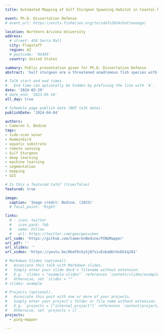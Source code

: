 ```yaml
---
title: Automated Mapping of Gulf Sturgeon Spawning Habitat in Coastal Plain Rivers

event: Ph.D. Dissertation Defense
# event_url: https://units.fisheries.org/tn/sdafs2024chattanooga/

location: Northern Arizona University
address:
  # street: 450 Serra Mall
  city: Flagstaff
  region: AZ
  # postcode: '94305'
  country: United States

summary: Public presentation given for Ph.D. Dissertation Defense
abstract: 'Gulf sturgeon are a threatened anadromous fish species with spawning populations found in seven Gulf of Mexico coastal plain rivers (east to west: Suwannee, Apalachicola, Choctawhatchee, Yellow, Escambia/Conecuh, Pascagoula, and Pearl/Bogue Chitto rivers). Relatively little is known about spawning habitats located in the Pearl and Pascagoula River Basins as only one confirmed spawning location has been identified. Characterizing, locating, and quantifying existing suitable spawning habitat is critical to species recovery and restoration efforts. While air and space-borne remote sensing provides invaluable insight for mapping terrestrial habitats, these approaches are limited in their application to locating Gulf Sturgeon spawning habitats due to river stage, turbidity, and canopy cover, requiring direct observation of conditions in the field. Recreation-grade side-scan sonar (SSS) instruments have demonstrated their unparalleled value as a low-cost scientific instrument capable of efficient and rapid imaging of the benthic environment. However, existing methods for generating georeferenced datasets from these instruments, especially substrate maps, remains a barrier of adoption for general scientific inquiry due to the high degree of human-intervention and required expertise. To address this short-coming, I introduce PING-Mapper; an open-source and freely available Python-based software for automatically generating geospatial benthic datasets from popular Humminbird instruments reproducibly. The modular software automatically: 1) decodes sonar recordings; 2) exports ping attributes from every sonar channel; 3) uses sonar sensor depth for water column removal; and 4) exports sonogram tiles and georectified mosaics. I further extend functionality of the software by incorporating semantic segmentation with deep neural networks to reproducibly map substrates at large spatial extents. I present a novel approach for generating label-ready sonar datasets, creating label-image training sets, and model training with transfer learning; all with open-source tools. The substrate models achieve an overall accuracy of 78% on six classes and 87% on three classes combined based on experiments on test datasets not used in model training. Additional workflows enable masking sonar shadows, calculating independent bedpicks, and correcting attenuation effects in the imagery to improve interpretability. I use PING-Mapper to map substrate and bedforms across 1,200 river kilometers (RKM) in the Pearl and Pascagoula River Basins for the first time, with no human intervention. Overall fuzzy map accuracies determined from field verification achieve 68.7 to 69.3%. The maps are synthesized to identify potential Gulf Sturgeon spawning habitat which will aid prioritization and evaluation of critical habitat restoration projects. This novel software provides an improved mechanism for automatically mapping substrate distribution from recreation-grade SSS systems, thereby lowering the barrier for inclusion in wider aquatic research.'

# Talk start and end times.
#   End time can optionally be hidden by prefixing the line with `#`.
date: '2024-03-29'
# date_end: '2023-05-18'
all_day: true

# Schedule page publish date (NOT talk date).
publishDate: '2024-04-04'

authors: 
- Cameron S. Bodine
tags:
- side-scan sonar
- Humminbird
- aquatic substrate
- remote sensing
- Gulf Sturgeon
- deep learning
- machine learning
- segmentation
- mapping
- GIS

# Is this a featured talk? (true/false)
featured: true

image:
  caption: 'Image credit: Bodine. (2023)'
  # focal_point: 'Right'

links:
  # - icon: twitter
  #   icon_pack: fab
  #   name: Follow
  #   url: https://twitter.com/georgecushen
url_code: 'https://github.com/CameronBodine/PINGMapper'
url_pdf: ''
url_slides: ''
url_video: 'https://youtu.be/KboFOv5ySjQ?si=ExbaQUrUvEkIqJ81'

# Markdown Slides (optional).
#   Associate this talk with Markdown slides.
#   Simply enter your slide deck's filename without extension.
#   E.g. `slides = "example-slides"` references `content/slides/example-slides.md`.
#   Otherwise, set `slides = ""`.
# slides: example

# Projects (optional).
#   Associate this post with one or more of your projects.
#   Simply enter your project's folder or file name without extension.
#   E.g. `projects = ["internal-project"]` references `content/project/deep-learning/index.md`.
#   Otherwise, set `projects = []`.
projects:
  - ping-mapper

---
```


<!-- {{% callout note %}}
Click on the **Slides** button above to view the built-in slides feature.
{{% /callout %}}

Slides can be added in a few ways:

- **Create** slides using Hugo Blox Builder's [_Slides_](https://docs.hugoblox.com/reference/content-types/) feature and link using `slides` parameter in the front matter of the talk file
- **Upload** an existing slide deck to `static/` and link using `url_slides` parameter in the front matter of the talk file
- **Embed** your slides (e.g. Google Slides) or presentation video on this page using [shortcodes](https://docs.hugoblox.com/reference/markdown/).

Further event details, including [page elements](https://docs.hugoblox.com/reference/markdown/) such as image galleries, can be added to the body of this page. -->






